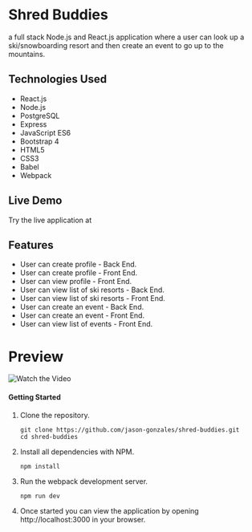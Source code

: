 # Shred Buddies
a full stack Node.js and React.js application where a user can look up a ski/snowboarding resort and then create an event to go up to the mountains.
## Technologies Used
* React.js
* Node.js
* PostgreSQL
* Express
* JavaScript ES6
* Bootstrap 4
* HTML5
* CSS3
* Babel
* Webpack
## Live Demo
Try the live application at 
## Features
* User can create profile - Back End.
* User can create profile - Front End.
* User can view profile - Front End.
* User can view list of ski resorts - Back End.
* User can view list of ski resorts - Front End.
* User can create an event - Back End.
* User can create an event - Front End.
* User can view list of events - Front End.
# Preview
![Watch the Video](https://github.com/jason-gonzales/shred-buddies-js/raw/main/doc-images/shred-bud1.gif)

#### Getting Started

1. Clone the repository.

    ```shell
    git clone https://github.com/jason-gonzales/shred-buddies.git
    cd shred-buddies
    ```

1. Install all dependencies with NPM.

    ```shell
    npm install
    ```

1. Run the webpack development server.

    ```shell
    npm run dev
    ```

1. Once started you can view the application by opening http://localhost:3000 in your browser.

